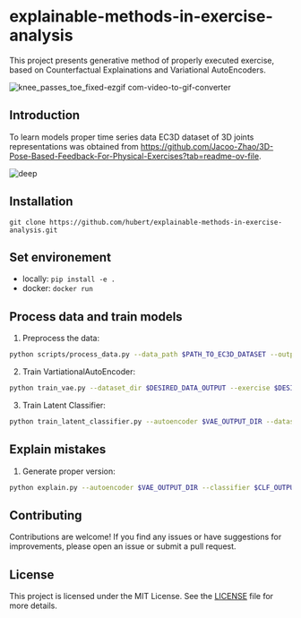 # explainable-methods-in-exercise-analysis
This project presents generative method of properly executed exercise, based on Counterfactual Explainations and Variational AutoEncoders.

![knee_passes_toe_fixed-ezgif com-video-to-gif-converter](https://github.com/hbrt-rdzk/explainable-methods-in-exercise-analysis/assets/123837698/aedc9149-38e6-4695-bffa-34b38f0c3dcb)


## Introduction
To learn models proper time series data EC3D dataset of 3D joints representations was obtained from https://github.com/Jacoo-Zhao/3D-Pose-Based-Feedback-For-Physical-Exercises?tab=readme-ov-file.

![deep](https://github.com/hbrt-rdzk/explainable-methods-in-exercise-analysis/assets/123837698/4f43b6c7-d168-4e73-9e0e-4f2ec75e18ae)


## Installation
```git clone https://github.com/hubert/explainable-methods-in-exercise-analysis.git```

## Set environement
* locally: ```pip install -e .```
* docker: ```docker run```

## Process data and train models
1. Preprocess the data:
```bash
python scripts/process_data.py --data_path $PATH_TO_EC3D_DATASET --output_dir $DESIRED_DATA_OUTPUT
```

2. Train VartiationalAutoEncoder:
```bash
python train_vae.py --dataset_dir $DESIRED_DATA_OUTPUT --exercise $DESIRED_EXERCISE --model $ARCHITECTURE_NAME --weights_dir $VAE_OUTPUT_DIR 
```
3. Train Latent Classifier:
```bash
python train_latent_classifier.py --autoencoder $VAE_OUTPUT_DIR --dataset_dir $DESIRED_DATA_OUTPUT --exercise $DESIRED_EXERCISE --weights_dir $CLF_OUTPUT_DIR
```

## Explain mistakes

1. Generate proper version:
```bash 
python explain.py --autoencoder $VAE_OUTPUT_DIR --classifier $CLF_OUTPUT_DIR --dataset_dir $DESIRED_DATA_OUTPUT --exercise $DESIRED_EXERCISE --output_dir $COMPARISON_VIDEO_OUTPUT --sample_num $DATASET_SAMPLE_TO_EXPLAIN
```

## Contributing
Contributions are welcome! If you find any issues or have suggestions for improvements, please open an issue or submit a pull request.

## License
This project is licensed under the MIT License. See the [LICENSE](LICENSE) file for more details.
